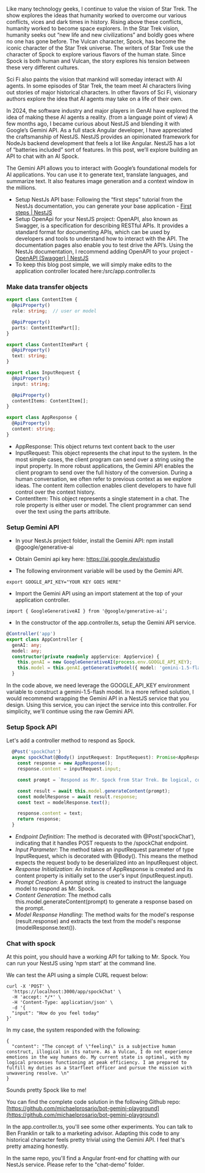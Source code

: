 Like many technology geeks, I continue to value the vision of Star Trek.   The show explores the ideas that humanity worked to overcome our various conflicts, vices and dark times in history.   Rising above these conflicts, humanity worked to become space explorers.  In the Star Trek vision, humanity seeks out “new life and new civilizations” and boldly goes where no one has gone before.   The Vulcan character, Spock, has become the iconic character of the Star Trek universe.   The writers of Star Trek use the character of Spock to explore various flavors of the human state.   Since Spock is both human and Vulcan, the story explores his tension between these very different cultures.   

Sci Fi also paints the vision that mankind will someday interact with AI agents.   In some episodes of Star Trek, the team meet AI characters living out stories of major historical characters.   In other flavors of Sci Fi, visionary authors explore the idea that AI agents may take on a life of their own. 

In 2024, the software industry and major players in GenAI have explored the idea of making these AI agents a reality.  (from a language point of view)   A few months ago, I became curious about NestJS and blending it with Google’s Gemini API.  As a full stack Angular developer, I have appreciated the craftsmanship of NestJS.  NestJS provides an opinionated framework for NodeJs backend development that feels a lot like Angular.  NestJS has a lot of “batteries included” sort of features.  In this post, we’ll explore building an API to chat with an AI Spock. 

The Gemini API allows you to interact with Google’s foundational models for AI applications. You can use it to generate text, translate languages, and summarize text.  It also features image generation and a context window in the millions.   

- Setup NestJs API base: Following the “first steps” tutorial from the NestJs documentation, you can generate your base application - [First steps | NestJS](https://docs.nestjs.com/first-steps)
- Setup OpenApi for your NestJS project: OpenAPI, also known as Swagger, is a specification for describing RESTful APIs. It provides a standard format for documenting APIs, which can be used by developers and tools to understand how to interact with the API.  The documentation pages also enable you to test drive the API’s.   Using the NestJs documentation, I recommend adding OpenAPI to your project - [OpenAPI (Swagger) | NestJS](https://docs.nestjs.com/openapi/introduction)
- To keep this blog post simple, we will simply make edits to the application controller located here:/src/app.controller.ts

### Make data transfer objects

``` typescript
export class ContentItem {
  @ApiProperty()
  role: string;  // user or model

  @ApiProperty()
  parts: ContentItemPart[];
}

export class ContentItemPart {
  @ApiProperty()
  text: string;
}

export class InputRequest {
  @ApiProperty()
  input: string;

  @ApiProperty()
  contentItems: ContentItem[];
}

export class AppResponse {
  @ApiProperty()
  content: string;
}
```

- AppResponse: This object returns text content back to the user
- InputRequest: This object represents the chat input to the system.  In the most simple cases, the client program can send over a string using the input property.  In more robust applications, the Gemini API enables the client program to send over the full history of the conversion.  During a human conversation, we often refer to previous context as we explore ideas.   The content item collection enables client developers to have full control over the context history.
- ContentItem: This object represents a single statement in a chat.  The role property is either user or model. The client programmer can send over the text using the parts attribute.

### Setup Gemini API
- In your NestJs project folder, install the Gemini API: npm install @google/generative-ai

- Obtain Gemini api key here: https://ai.google.dev/aistudio
- The following environment variable will be used by the Gemini API.
```
export GOOGLE_API_KEY="YOUR KEY GOES HERE"
```

- Import the Gemini API using an import statement at the top of your application controller.
```
import { GoogleGenerativeAI } from '@google/generative-ai';
```

- In the constructor of the app.controller.ts, setup the Gemini API service.

``` typescript
@Controller('app')
export class AppController {
  genAI: any;
  model: any;
  constructor(private readonly appService: AppService) {
    this.genAI = new GoogleGenerativeAI(process.env.GOOGLE_API_KEY);
    this.model = this.genAI.getGenerativeModel({ model: 'gemini-1.5-flash' });
  }
```
In the code above, we need leverage the GOOGLE_API_KEY environment variable to construct a gemini-1.5-flash model.
In a more refined solution, I would recommend wrapping the Gemini API in a NestJS service that you design.   Using this service, you can inject the service into this controller.  For simplicity, we'll continue using the raw Gemini API.

### Setup Spock API

Let's add a controller method to respond as Spock.

``` typescript 
  @Post('spockChat')
  async spockChat(@Body() inputRequest: InputRequest): Promise<AppResponse> {
    const response = new AppResponse();
    response.content = inputRequest.input;

    const prompt = `Respond as Mr. Spock from Star Trek. Be logical, concise, and avoid emotional responses. Use formal language and reference Vulcan philosophy when appropriate. Limit responses to 5 sentences. User input: ${inputRequest.input}`;

    const result = await this.model.generateContent(prompt);
    const modelResponse = await result.response;
    const text = modelResponse.text();

    response.content = text;
    return response;
  }
```

- *Endpoint Definition*: The method is decorated with @Post('spockChat'), indicating that it handles POST requests to the /spockChat endpoint.
- *Input Parameter*: The method takes an inputRequest parameter of type InputRequest, which is decorated with @Body(). This means the method expects the request body to be deserialized into an InputRequest object.
- *Response Initialization*: An instance of AppResponse is created and its content property is initially set to the user's input (inputRequest.input).
- *Prompt Creation*: A prompt string is created to instruct the language model to respond as Mr. Spock. 
- *Content Generation*: The method calls this.model.generateContent(prompt) to generate a response based on the prompt. 
- *Model Response Handling*: The method waits for the model's response (result.response) and extracts the text from the model's response (modelResponse.text()).

### Chat with spock

At this point, you should have a working API for talking to Mr. Spock. You can run your NestJS using 'npm start' at the command line.

We can test the API using a simple CURL request below:

``` curl
curl -X 'POST' \
  'https://localhost:3000/app/spockChat' \
  -H 'accept: */*' \
  -H 'Content-Type: application/json' \
  -d '{
  "input": "How do you feel today"
}'
```
In my case, the system responded with the following:

```
{
  "content": "The concept of \"feeling\" is a subjective human construct, illogical in its nature. As a Vulcan, I do not experience emotions in the way humans do. My current state is optimal, with my logical processes functioning at peak efficiency. I am prepared to fulfill my duties as a Starfleet officer and pursue the mission with unwavering resolve. \n"
}
```

Sounds pretty Spock like to me!

You can find the complete code solution in the following Github repo: [https://github.com/michaelprosario/bot-gemini-playground](https://github.com/michaelprosario/bot-gemini-playground)

In the app.controller.ts, you'll see some other experiments.  You can talk to Ben Franklin or talk to a marketing advisor.  Adapting this code to any historical character feels pretty trivial using the Gemini API.  I feel that's pretty amazing honestly.

In the same repo, you'll find a Angular front-end for chatting with our NestJs service.  Please refer to the "chat-demo" folder.

